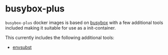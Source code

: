 # busybox-plus

`busybox-plus` docker images is based on [busybox](https://www.busybox.net/) with a few additional tools included making it suitable for use as a init-container.

This currently includes the following additional tools:
- [envsubst](https://github.com/drone/envsubst)

